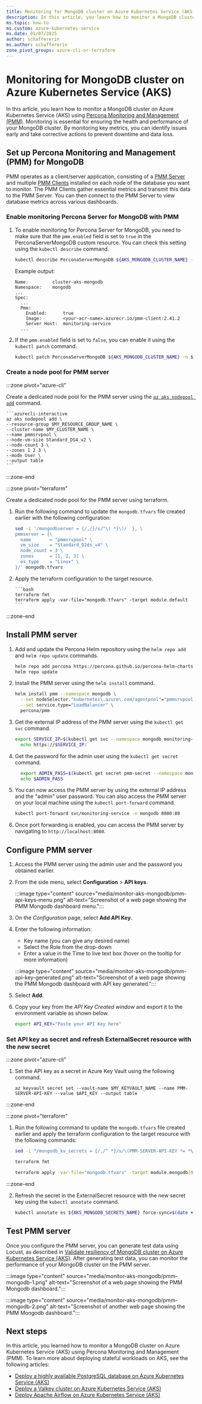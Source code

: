 ```yaml
---
title: Monitoring for MongoDB cluster on Azure Kubernetes Service (AKS)
description: In this article, you learn how to monitor a MongoDB cluster on Azure Kubernetes Service (AKS).
ms.topic: how-to
ms.custom: azure-kubernetes-service
ms.date: 01/07/2025
author: schaffererin
ms.author: schaffererin
zone_pivot_groups: azure-cli-or-terraform
---
```


# Monitoring for MongoDB cluster on Azure Kubernetes Service (AKS)

In this article, you learn how to monitor a MongoDB cluster on Azure Kubernetes Service (AKS) using [Percona Monitoring and Management (PMM)][PMM]. Monitoring is essential for ensuring the health and performance of your MongoDB cluster. By monitoring key metrics, you can identify issues early and take corrective actions to prevent downtime and data loss.

## Set up Percona Monitoring and Management (PMM) for MongoDB

PMM operates as a client/server application, consisting of a [PMM Server][PMM-Server] and multiple [PMM Clients][PMM-Client] installed on each node of the database you want to monitor. The PMM Clients gather essential metrics and transmit this data to the PMM Server. You can then connect to the PMM Server to view database metrics across various dashboards.

### Enable monitoring Percona Server for MongoDB with PMM

1. To enable monitoring for Percona Server for MongoDB, you need to make sure that the `pmm.enabled` field is set to `true` in the PerconaServerMongoDB custom resource. You can check this setting using the `kubectl describe` command.

    ```bash
    kubectl describe PerconaServerMongoDB ${AKS_MONGODB_CLUSTER_NAME} -n ${AKS_MONGODB_NAMESPACE}
    ```

    Example output:

    ```output
    Name:         cluster-aks-mongodb
    Namespace:    mongodb
    ...
    Spec:
      ...
      Pmm:
        Enabled:      true
        Image:        <your-acr-name>.azurecr.io/pmm-client:2.41.2
        Server Host:  monitoring-service
      ...
    ```

2. If the `pmm.enabled` field is set to `false`, you can enable it using the `kubectl patch` command.

    ```bash
    kubectl patch PerconaServerMongoDB ${AKS_MONGODB_CLUSTER_NAME} -n ${AKS_MONGODB_NAMESPACE} --type='merge' -p '{"spec":{"pmm":{"enabled":true}}}'
    ```

### Create a node pool for PMM server

:::zone pivot="azure-cli"

Create a dedicated node pool for the PMM server using the [`az aks nodepool add`](/cli/azure/aks/nodepool#az-aks-nodepool-add) command.

    ```azurecli-interactive
    az aks nodepool add \
    --resource-group $MY_RESOURCE_GROUP_NAME \
    --cluster-name $MY_CLUSTER_NAME \
    --name pmmsrvpool \
    --node-vm-size Standard_DS4_v2 \
    --node-count 3 \
    --zones 1 2 3 \
    --mode User \
    --output table
    ```
:::zone-end

:::zone pivot="terraform"

Create a dedicated node pool for the PMM server using terraform.

1. Run the following command to update the `mongodb.tfvars` file created earlier with the following configuration:

      ```bash
      sed -i '/mongodbserver = {/,/}/s/^\( *}\)/  }, \
      pmmserver = {\
        name       = "pmmsrvpool" \
        vm_size    = "Standard_D2ds_v4" \
        node_count = 3 \
        zones      = [1, 2, 3] \
        os_type    = "Linux" \
      }/' mongodb.tfvars
      ```

2. Apply the terraform configuration to the target resource.

       ```bash
       terraform fmt
       terraform apply -var-file="mongodb.tfvars" -target module.default
       ```

:::zone-end
## Install PMM server

1. Add and update the Percona Helm repository using the `helm repo add` and `helm repo update` commands.

    ```bash
    helm repo add percona https://percona.github.io/percona-helm-charts/
    helm repo update
    ```

2. Install the PMM server using the `helm install` command.

    ```bash
    helm install pmm --namespace mongodb \
      --set nodeSelector."kubernetes\.azure\.com/agentpool"="pmmsrvpool" \
      --set service.type="LoadBalancer" \
      percona/pmm
    ```

3. Get the external IP address of the PMM server using the `kubectl get svc` command.

    ```bash
    export SERVICE_IP=$(kubectl get svc --namespace mongodb monitoring-service -o jsonpath="{.status.loadBalancer.ingress[0].ip}")
      echo https://$SERVICE_IP:
    ```

4. Get the password for the admin user using the `kubectl get secret` command.

    ```bash
      export ADMIN_PASS=$(kubectl get secret pmm-secret --namespace mongodb -o jsonpath='{.data.PMM_ADMIN_PASSWORD}' | base64 --decode)
      echo $ADMIN_PASS
    ```

5. You can now access the PMM server by using the external IP address and the "admin" user password. You can also access the PMM server on your local machine using the `kubectl port-forward` command.

    ```bash
    kubectl port-forward svc/monitoring-service -n mongodb 8080:80
    ```

6. Once port forwarding is enabled, you can access the PMM server by navigating to `http://localhost:8080`.

## Configure PMM server

1. Access the PMM server using the admin user and the password you obtained earlier.
2. From the side menu, select **Configuration** > **API keys**.

   :::image type="content" source="media/monitor-aks-mongodb/pmm-api-keys-menu.png" alt-text="Screenshot of a web page showing the PMM Mongodb dashboard menu.":::

3. On the *Configuration* page, select **Add API Key**.
4. Enter the following information:

    * Key name (you can give any desired name)
    * Select the Role from the drop-down
    * Enter a value in the Time to live text box (hover on the tooltip for more information)

   :::image type="content" source="media/monitor-aks-mongodb/pmm-api-key-generated.png" alt-text="Screenshot of a web page showing the PMM Mongodb dashboard with API key generated.":::

5. Select **Add**.
6. Copy your key from the *API Key Created window* and export it to the environment variable as shown below.

   ```bash
   export API_KEY="Paste your API Key here"
   ```

### Set API key as secret and refresh ExternalSecret resource with the new secret

:::zone pivot="azure-cli"
1. Set the API key as a secret in Azure Key Vault using the following command.  

    ```azurecli-interactive
    az keyvault secret set --vault-name $MY_KEYVAULT_NAME --name PMM-SERVER-API-KEY --value $API_KEY --output table
    ```
    
:::zone-end

:::zone pivot="terraform"

1. Run the following command to update the `mongodb.tfvars` file created earlier and apply the terraform configuration to the target resource with the following commands:
    ```bash
    sed -i "/mongodb_kv_secrets = {/,/^ *}/s/\(PMM-SERVER-API-KEY *= *\"\)[^\"]*\"/\1$API_KEY\"/" mongodb.tfvars

    terraform fmt
    
    terraform apply -var-file="mongodb.tfvars" -target module.mongodb[0].azurerm_key_vault_secret.this
    ```  
:::zone-end


2. Refresh the secret in the ExternalSecret resource with the new secret key using the `kubectl annotate` command.

    ```bash
    kubectl annotate es ${AKS_MONGODB_SECRETS_NAME} force-sync=$(date +%s) --overwrite -n ${AKS_MONGODB_NAMESPACE}
    ```

## Test PMM server

Once you configure the PMM server, you can generate test data using Locust, as described in [Validate resiliency of MongoDB cluster on Azure Kubernetes Service (AKS)][resiliency-mongodb]. After generating test data, you can monitor the performance of your MongoDB cluster on the PMM server.

:::image type="content" source="media/monitor-aks-mongodb/pmm-mongodb-1.png" alt-text="Screenshot of a web page showing the PMM Mongodb dashboard.":::

:::image type="content" source="media/monitor-aks-mongodb/pmm-mongodb-2.png" alt-text="Screenshot of another web page showing the PMM Mongodb dashboard.":::

## Next steps

In this article, you learned how to monitor a MongoDB cluster on Azure Kubernetes Service (AKS) using Percona Monitoring and Management (PMM). To learn more about deploying stateful workloads on AKS, see the following articles:

* [Deploy a highly available PostgreSQL database on Azure Kubernetes Service (AKS)](./postgresql-ha-overview.md)
* [Deploy a Valkey cluster on Azure Kubernetes Service (AKS)](./valkey-overview.md)
* [Deploy Apache Airflow on Azure Kubernetes Service (AKS)](./airflow-overview.md)

<!-- LINKS - external -->
[PMM]: https://docs.percona.com/percona-operator-for-mongodb/monitoring.html
[PMM-Server]: https://docs.percona.com/percona-monitoring-and-management/details/architecture.html#pmm-server
[PMM-Client]: https://docs.percona.com/percona-monitoring-and-management/details/architecture.html#pmm-client
[resiliency-mongodb]: ./resiliency-mongodb-cluster.md
